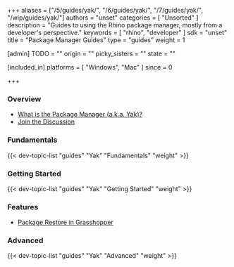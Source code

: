 +++
aliases = ["/5/guides/yak/", "/6/guides/yak/", "/7/guides/yak/", "/wip/guides/yak/"]
authors = "unset"
categories = [ "Unsorted" ]
description = "Guides to using the Rhino package manager, mostly from a developer's perspective."
keywords = [ "rhino", "developer" ]
sdk = "unset"
title = "Package Manager Guides"
type = "guides"
weight = 1

[admin]
TODO = ""
origin = ""
picky_sisters = ""
state = ""

[included_in]
platforms = [ "Windows", "Mac" ]
since = 0

+++


### Overview

- [What is the Package Manager (a.k.a. Yak)?](/guides/yak/what-is-yak)
- [Join the Discussion](https://discourse.mcneel.com/c/serengeti/yak)

### Fundamentals

{{< dev-topic-list "guides" "Yak" "Fundamentals" "weight" >}}


### Getting Started

{{< dev-topic-list "guides" "Yak" "Getting Started" "weight" >}}


### Features

- [Package Restore in Grasshopper](/guides/yak/package-restore-in-grasshopper)

### Advanced

{{< dev-topic-list "guides" "Yak" "Advanced" "weight" >}}

